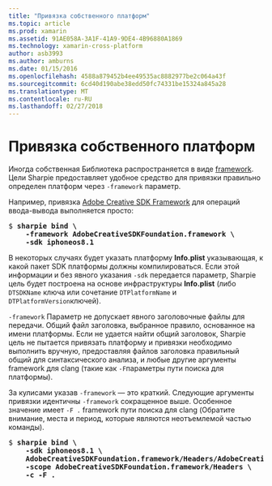 ```yaml
---
title: "Привязка собственного платформ"
ms.topic: article
ms.prod: xamarin
ms.assetid: 91AE058A-3A1F-41A9-9DE4-4B96880A1869
ms.technology: xamarin-cross-platform
author: asb3993
ms.author: amburns
ms.date: 01/15/2016
ms.openlocfilehash: 4588a879452b4ee49535ac8882977be2c064a43f
ms.sourcegitcommit: 6cd40d190abe38edd50fc74331be15324a845a28
ms.translationtype: MT
ms.contentlocale: ru-RU
ms.lasthandoff: 02/27/2018
---
```

# <a name="binding-native-frameworks"></a>Привязка собственного платформ

Иногда собственная Библиотека распространяется в виде [framework](https://developer.apple.com/library/mac/documentation/MacOSX/Conceptual/BPFrameworks/Concepts/WhatAreFrameworks.html). Цели Sharpie предоставляет удобное средство для привязки правильно определен платформ через `-framework` параметр.

Например, привязка [Adobe Creative SDK Framework](https://creativesdk.adobe.com/downloads.html) для операций ввода-вывода выполняется просто:

<pre>$ <b>sharpie bind \
    -framework AdobeCreativeSDKFoundation.framework \
    -sdk iphoneos8.1</b></pre>

В некоторых случаях будет указать платформу **Info.plist** указывающая, к какой пакет SDK платформы должны компилироваться. Если этой информации и без явного указания `-sdk` передается параметр, Sharpie цель будет построена на основе инфраструктуры **Info.plist** (либо `DTSDKName` ключа или сочетание `DTPlatformName` и `DTPlatformVersion`ключей).

`-framework` Параметр не допускает явного заголовочные файлы для передачи. Общий файл заголовка, выбранное правило, основанное на имени платформы. Если не удается найти общий заголовок, Sharpie цель не пытается привязать платформу и привязки необходимо выполнить вручную, предоставляя файлов заголовка правильный общий для синтаксического анализа, и любые другие аргументы framework для clang (такие как `-F`параметры пути поиска для платформы).

За кулисами указав `-framework` — это краткий. Следующие аргументы привязки идентичны `-framework` сокращенное выше.
Особенное значение имеет `-F .` framework пути поиска для clang (Обратите внимание, места и период, которые являются неотъемлемой частью команды).

<pre>$ <b>sharpie bind \
    -sdk iphoneos8.1 \
    AdobeCreativeSDKFoundation.framework/Headers/AdobeCreativeSDKFoundation.h \
    -scope AdobeCreativeSDKFoundation.framework/Headers \
    -c -F .</b></pre>

